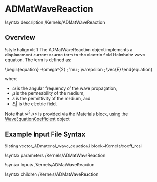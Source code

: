 # ADMatWaveReaction

!syntax description /Kernels/ADMatWaveReaction

## Overview

!style halign=left
The ADMatWaveReaction object implements a displacement current source term to the electric field Helmholtz wave equation. The term is defined as:

\begin{equation}
  -\omega^{2} \; \mu \; \varepsilon \; \vec{E}
\end{equation}

where

- $\omega$ is the angular frequency of the wave propagation,
- $\mu$ is the permeability of the medium,
- $\varepsilon$ is the permittivity of the medium, and 
- $\vec{E}$ is the electric field.

Note that $\omega^{2} \; \mu \; \varepsilon$ is provided via the Materials block, using the
[WaveEquationCoefficient](/materials/WaveEquationCoefficient.md) object.

## Example Input File Syntax

!listing vector_ADmaterial_wave_equation.i block=Kernels/coeff_real

!syntax parameters /Kernels/ADMatWaveReaction

!syntax inputs /Kernels/ADMatWaveReaction

!syntax children /Kernels/ADMatWaveReaction
